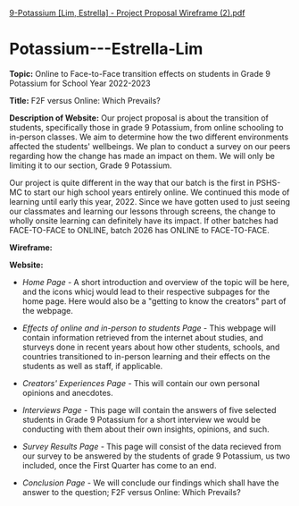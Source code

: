 [9-Potassium [Lim, Estrella] - Project Proposal Wireframe (2).pdf](https://github.com/zacestrella/Potassium---Estrella-Lim/files/9582492/9-Potassium.Lim.Estrella.-.Project.Proposal.Wireframe.2.pdf)


# Potassium---Estrella-Lim

**Topic:** Online to Face-to-Face transition effects on students in Grade 9 Potassium for School Year 2022-2023

**Title:** F2F versus Online: Which Prevails?

**Description of Website:**
Our project proposal is about the transition of students, specifically those in grade 9 Potassium, from online schooling to in-person classes. We aim to determine how the two different environments affected the students' wellbeings. We plan to conduct a survey on our peers regarding how the change has made an impact on them. We will only be limiting it to our section, Grade 9 Potassium.

Our project is quite different in the way that our batch is the first in PSHS-MC to start our high school years entirely online. We continued this mode of learning until early this year, 2022. Since we have gotten used to just seeing our classmates and learning our lessons through screens, the change to wholly onsite learning can definitely have its impact. If other batches had FACE-TO-FACE to ONLINE, batch 2026 has ONLINE to FACE-TO-FACE.

**Wireframe:**

**Website:**

  - *Home Page -*  A short introduction and overview of the topic will be here, and the icons whicj would lead to their respective subpages for the home page. Here would also be a "getting to know the creators" part of the webpage.

  - *Effects of online and in-person to students Page* - This webpage will contain information retrieved from the internet about studies, and sturveys done in recent years about how other students, schools, and countries transitioned to in-person learning and their effects on the students as well as staff, if applicable.

  - *Creators' Experiences Page -* This will contain our own personal opinions and anecdotes.

  - *Interviews Page -* This page will contain the answers of five selected students in Grade 9 Potassium for a short interview we would be conducting with them about their own insights, opinions, and such. 

  - *Survey Results Page -* This page will consist of the data recieved from our survey to be answered by the students of grade 9 Potassium, us two included, once the First Quarter has come to an end.

  - *Conclusion Page -* We will conclude our findings which shall have the answer to the question; F2F versus Online: Which Prevails?
